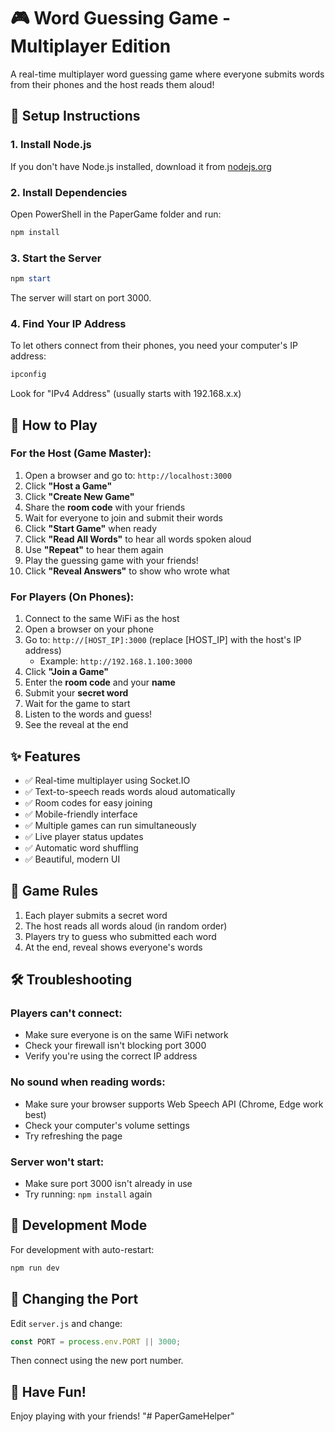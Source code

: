 # 🎮 Word Guessing Game - Multiplayer Edition

A real-time multiplayer word guessing game where everyone submits words from their phones and the host reads them aloud!

## 🚀 Setup Instructions

### 1. Install Node.js
If you don't have Node.js installed, download it from [nodejs.org](https://nodejs.org/)

### 2. Install Dependencies
Open PowerShell in the PaperGame folder and run:
```powershell
npm install
```

### 3. Start the Server
```powershell
npm start
```

The server will start on port 3000.

### 4. Find Your IP Address
To let others connect from their phones, you need your computer's IP address:
```powershell
ipconfig
```
Look for "IPv4 Address" (usually starts with 192.168.x.x)

## 📱 How to Play

### For the Host (Game Master):
1. Open a browser and go to: `http://localhost:3000`
2. Click **"Host a Game"**
3. Click **"Create New Game"**
4. Share the **room code** with your friends
5. Wait for everyone to join and submit their words
6. Click **"Start Game"** when ready
7. Click **"Read All Words"** to hear all words spoken aloud
8. Use **"Repeat"** to hear them again
9. Play the guessing game with your friends!
10. Click **"Reveal Answers"** to show who wrote what

### For Players (On Phones):
1. Connect to the same WiFi as the host
2. Open a browser on your phone
3. Go to: `http://[HOST_IP]:3000` (replace [HOST_IP] with the host's IP address)
   - Example: `http://192.168.1.100:3000`
4. Click **"Join a Game"**
5. Enter the **room code** and your **name**
6. Submit your **secret word**
7. Wait for the game to start
8. Listen to the words and guess!
9. See the reveal at the end

## ✨ Features

- ✅ Real-time multiplayer using Socket.IO
- ✅ Text-to-speech reads words aloud automatically
- ✅ Room codes for easy joining
- ✅ Mobile-friendly interface
- ✅ Multiple games can run simultaneously
- ✅ Live player status updates
- ✅ Automatic word shuffling
- ✅ Beautiful, modern UI

## 🎯 Game Rules

1. Each player submits a secret word
2. The host reads all words aloud (in random order)
3. Players try to guess who submitted each word
4. At the end, reveal shows everyone's words

## 🛠️ Troubleshooting

### Players can't connect:
- Make sure everyone is on the same WiFi network
- Check your firewall isn't blocking port 3000
- Verify you're using the correct IP address

### No sound when reading words:
- Make sure your browser supports Web Speech API (Chrome, Edge work best)
- Check your computer's volume settings
- Try refreshing the page

### Server won't start:
- Make sure port 3000 isn't already in use
- Try running: `npm install` again

## 📝 Development Mode

For development with auto-restart:
```powershell
npm run dev
```

## 🔧 Changing the Port

Edit `server.js` and change:
```javascript
const PORT = process.env.PORT || 3000;
```

Then connect using the new port number.

## 🎉 Have Fun!

Enjoy playing with your friends!
"# PaperGameHelper" 
